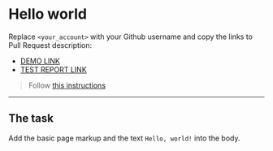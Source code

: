 # Hello world
Replace `<your_account>` with your Github username and copy the links to Pull Request description:
- [DEMO LINK](https://oolcha.github.io/layout_hello-world/)
- [TEST REPORT LINK](https://oolcha.github.io/layout_hello-world/report/html_report/)

> Follow [this instructions](https://mate-academy.github.io/layout_task-guideline/#how-to-solve-the-layout-tasks-on-github)
___

## The task
Add the basic page markup and the text `Hello, world!` into the body.
